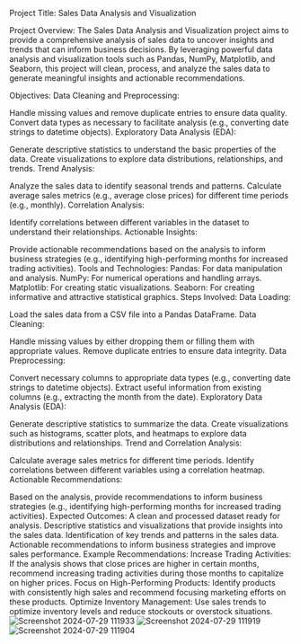 Project Title: Sales Data Analysis and Visualization

Project Overview:
The Sales Data Analysis and Visualization project aims to provide a comprehensive analysis of sales data to uncover insights and trends that can inform business decisions. By leveraging powerful data analysis and visualization tools such as Pandas, NumPy, Matplotlib, and Seaborn, this project will clean, process, and analyze the sales data to generate meaningful insights and actionable recommendations.

Objectives:
Data Cleaning and Preprocessing:

Handle missing values and remove duplicate entries to ensure data quality.
Convert data types as necessary to facilitate analysis (e.g., converting date strings to datetime objects).
Exploratory Data Analysis (EDA):

Generate descriptive statistics to understand the basic properties of the data.
Create visualizations to explore data distributions, relationships, and trends.
Trend Analysis:

Analyze the sales data to identify seasonal trends and patterns.
Calculate average sales metrics (e.g., average close prices) for different time periods (e.g., monthly).
Correlation Analysis:

Identify correlations between different variables in the dataset to understand their relationships.
Actionable Insights:

Provide actionable recommendations based on the analysis to inform business strategies (e.g., identifying high-performing months for increased trading activities).
Tools and Technologies:
Pandas: For data manipulation and analysis.
NumPy: For numerical operations and handling arrays.
Matplotlib: For creating static visualizations.
Seaborn: For creating informative and attractive statistical graphics.
Steps Involved:
Data Loading:

Load the sales data from a CSV file into a Pandas DataFrame.
Data Cleaning:

Handle missing values by either dropping them or filling them with appropriate values.
Remove duplicate entries to ensure data integrity.
Data Preprocessing:

Convert necessary columns to appropriate data types (e.g., converting date strings to datetime objects).
Extract useful information from existing columns (e.g., extracting the month from the date).
Exploratory Data Analysis (EDA):

Generate descriptive statistics to summarize the data.
Create visualizations such as histograms, scatter plots, and heatmaps to explore data distributions and relationships.
Trend and Correlation Analysis:

Calculate average sales metrics for different time periods.
Identify correlations between different variables using a correlation heatmap.
Actionable Recommendations:

Based on the analysis, provide recommendations to inform business strategies (e.g., identifying high-performing months for increased trading activities).
Expected Outcomes:
A clean and processed dataset ready for analysis.
Descriptive statistics and visualizations that provide insights into the sales data.
Identification of key trends and patterns in the sales data.
Actionable recommendations to inform business strategies and improve sales performance.
Example Recommendations:
Increase Trading Activities: If the analysis shows that close prices are higher in certain months, recommend increasing trading activities during those months to capitalize on higher prices.
Focus on High-Performing Products: Identify products with consistently high sales and recommend focusing marketing efforts on these products.
Optimize Inventory Management: Use sales trends to optimize inventory levels and reduce stockouts or overstock situations.
![Screenshot 2024-07-29 111933](https://github.com/user-attachments/assets/a840982d-26b4-4d0d-b8d9-a12fe8ff9dc4)
![Screenshot 2024-07-29 111919](https://github.com/user-attachments/assets/196b4917-8f61-4e1f-ae82-4314f544434c)
![Screenshot 2024-07-29 111904](https://github.com/user-attachments/assets/cd443f70-a5c6-439f-85e2-60c4496552a8)
